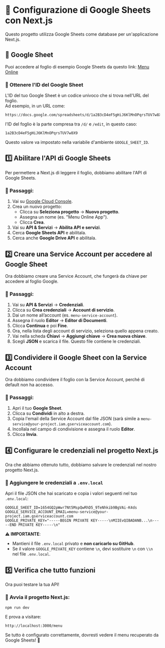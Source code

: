 # 📌 Configurazione di Google Sheets con Next.js

Questo progetto utilizza Google Sheets come database per un'applicazione Next.js.

## 🔗 Google Sheet
Puoi accedere al foglio di esempio Google Sheets da questo link:
[Menu Online](https://docs.google.com/spreadsheets/d/1654GQ2pWwr7Nt5MspQwRhD5_9TeNhkib9BgVAi-K4ds/edit?usp=sharing)

### 📌 Ottenere l'ID del Google Sheet
L'ID del tuo Google Sheet è un codice univoco che si trova nell'URL del foglio.  
Ad esempio, in un URL come:
```
https://docs.google.com/spreadsheets/d/1a2B3cD4eF5gHiJ6KlMnOPqrsTUV7w8X9/edit#gid=0
```
l'ID del foglio è la parte compresa tra `/d/` e `/edit`, in questo caso:
```
1a2B3cD4eF5gHiJ6KlMnOPqrsTUV7w8X9
```
Questo valore va impostato nella variabile d'ambiente `GOOGLE_SHEET_ID`.

## 1️⃣ Abilitare l'API di Google Sheets
Per permettere a Next.js di leggere il foglio, dobbiamo abilitare l'API di Google Sheets.

### 📌 Passaggi:
1. Vai su [Google Cloud Console](https://console.cloud.google.com/).
2. Crea un nuovo progetto:
   - Clicca su **Seleziona progetto** → **Nuovo progetto**.
   - Assegna un nome (es. "Menu Online App").
   - Clicca **Crea**.
3. Vai su **API & Servizi** → **Abilita API e servizi**.
4. Cerca **Google Sheets API** e abilitala.
5. Cerca anche **Google Drive API** e abilitala.

## 2️⃣ Creare una Service Account per accedere al Google Sheet
Ora dobbiamo creare una Service Account, che fungerà da chiave per accedere al foglio Google.

### 📌 Passaggi:
1. Vai su **API & Servizi** → **Credenziali**.
2. Clicca su **Crea credenziali** → **Account di servizio**.
3. Dai un nome all’account (es. `menu-service-account`).
4. Assegna il ruolo **Editor** → **Editor di Documenti**.
5. Clicca **Continua** e poi **Fine**.
6. Ora, nella lista degli account di servizio, seleziona quello appena creato.
7. Vai nella scheda **Chiavi** → **Aggiungi chiave** → **Crea nuova chiave**.
8. Scegli **JSON** e scarica il file. Questo file contiene le credenziali.

## 3️⃣ Condividere il Google Sheet con la Service Account
Ora dobbiamo condividere il foglio con la Service Account, perché di default non ha accesso.

### 📌 Passaggi:
1. Apri il tuo **Google Sheet**.
2. Clicca su **Condividi** in alto a destra.
3. Copia l'email della Service Account dal file JSON (sarà simile a `menu-service@your-project.iam.gserviceaccount.com`).
4. Incollala nel campo di condivisione e assegna il ruolo **Editor**.
5. Clicca **Invia**.

## 4️⃣ Configurare le credenziali nel progetto Next.js
Ora che abbiamo ottenuto tutto, dobbiamo salvare le credenziali nel nostro progetto Next.js.

### 📌 Aggiungere le credenziali a `.env.local`
Apri il file JSON che hai scaricato e copia i valori seguenti nel tuo `.env.local`:

```env
GOOGLE_SHEET_ID=1654GQ2pWwr7Nt5MspQwRhD5_9TeNhkib9BgVAi-K4ds
GOOGLE_SERVICE_ACCOUNT_EMAIL=menu-service@your-project.iam.gserviceaccount.com
GOOGLE_PRIVATE_KEY="-----BEGIN PRIVATE KEY-----\nMIIEvQIBADANB...\n-----END PRIVATE KEY-----\n"
```

⚠️ **IMPORTANTE**:
- Mantieni il file `.env.local` privato e **non caricarlo su GitHub**.
- Se il valore `GOOGLE_PRIVATE_KEY` contiene `\n`, devi sostituire `\n` con `\\n` nel file `.env.local`.

## 5️⃣ Verifica che tutto funzioni
Ora puoi testare la tua API!

### 📌 Avvia il progetto Next.js:
```sh
npm run dev
```

E prova a visitare:
```
http://localhost:3000/menu
```
Se tutto è configurato correttamente, dovresti vedere il menu recuperato da Google Sheets! 🚀

